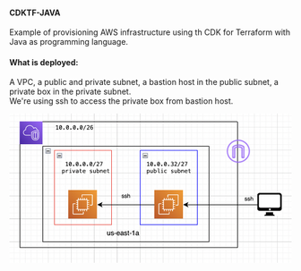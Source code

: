 #### CDKTF-JAVA

Example of provisioning AWS infrastructure using th CDK for Terraform with Java as programming language.

#### What is deployed:
A VPC, a public and private subnet, a bastion host in the public subnet, a private box in the private subnet.<br/>
We're using ssh to access the private box from bastion host.

![alt arch](architecture.png)